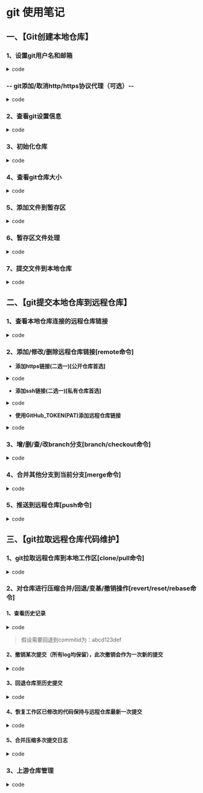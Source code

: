 # git 使用笔记

## 一、【Git创建本地仓库】

### 1、设置git用户名和邮箱
<details>
<summary>code</summary>

- 假设github的用户名：`zhangsan`，邮箱：`123456@163.com`

`git config --global user.name 'zhangsan'`  

`git config --global user.email '123456@163.com'`  

| 参数           | 说明               |
| :------------: | :----------------: |
| --global       | 全局设置(默认关联所有未指定的项目),信息存储在`~/.gitconfig`文件 |
| --local/(null) | 当前设置(只针对当前仓库有效)    |
</details>

### -- git添加/取消http/https协议代理（可选）--
<details>
<summary>code</summary>

*(1)设置加速代理为`https://ghproxy.com`*  
`git config --local url."https://ghproxy.com/https://github.com/".insteadOf https://github.com/`

*(2)设置`HTTP/HTTPS 协议`代理*  
 `git config --local http.proxy http://127.0.0.1:port`

*(3)设置`SOCKS5 协议`代理*  
`git config --local http.proxy socks5://127.0.0.1:port`

*(4)git 取消代理设置*  
`git config --local --unset http.proxy`
</details>

### 2、查看git设置信息
<details>
<summary>code</summary>

`git config --list`
</details>

### 3、初始化仓库
<details>
<summary>code</summary>

`git init`

- 当前目录下出现隐藏文件夹`.git`;设置信息存储在`.git/config`文件
</details>

### 4、查看git仓库大小
<details>
<summary>code</summary>

`git count-objects -vH`
</details>

### 5、添加文件到暂存区
<details>
<summary>code</summary>

- 添加单个文件(file.txt)  
`git add file.txt`

- 添加所有文件  
`git add .`
</details>

### 6、暂存区文件处理
<details>
<summary>code</summary>

#### 1、查看暂存区文件  
`git status -s`

- M README # 右边的 M 表示该文件被修改了但是还没放入暂存区  
MM Rakefile # 左边的 M 表示该文件被修改了并放入了暂存区；右边的 M 表示该文件被修改了但是还没放入暂存区  
A lib/git.rb # A表示新添加到暂存区中的文件  
?? LICENSE.txt # ??表示新添加的未跟踪文件

#### 2、删除暂存区指定文件(file.txt)  
`git rm file.txt`

#### 3、删除暂存区指定文件夹(file)  
`git rm -r file`

#### 4、删除暂存区所有文件  
`git rm -rf --cached .`
</details>

### 7、提交文件到本地仓库
<details>
<summary>code</summary>

`git commit -m "提交描述"`

| 参数  | 说明  |
| :---: | :---: |
| -m      | 添加提交描述 |
| -a      | 对已经track的文件的改动越过暂存区，直接提交  |
| --amend | 修改替换最近一次提交记录 |
</details>

## 二、【git提交本地仓库到远程仓库】

### 1、查看本地仓库连接的远程仓库链接
<details>
<summary>code</summary>

`git remote -v`
</details>

### 2、添加/修改/删除远程仓库链接[remote命令]
- **添加https链接(二选一)[公开仓库首选]**
<details>
<summary>code</summary>

*(1)添加别名为origin 的github仓库https链接*  
`git remote add origin https://github.com/zhangsan/xxx.git`

*(2)添加别名为zhangsan 的github仓库https链接*  
`git remote add zhangsan https://github.com/zhangsan/xxx.git`

*(3)修改别名为zhangsan 的github仓库https链接*  
`git remote set-url zhangsan https://github.com/zhangsan/yyy.git`

*(4)删除本地仓库的远程仓库别名origin*  
`git remote remove origin`

*(5)删除本地仓库的远程仓库别名zhangsan*  
`git remote remove zhangsan`
</details>

- **添加ssh链接(二选一)[私有仓库首选]** <a id="_link_ssh"></a>
<details>
<summary>code</summary>

> 查看是否已生成过ssh密钥文件(存在 id_rsa.pub 或 id_dsa.pub 文件，请跳过创建密钥)  
>  `cd ~/.ssh && ls -a`

*(1)创建ssh密钥*  
`ssh-keygen -t rsa -C "123456@163.com"`

| 参数  | 说明  |
| :---: | :---: |
| -t    | 指定密钥类型，默认是 rsa  |
| -C    | 设置注释文字 |

*(2)把ssh key添加到github*
> 复制文件`~/.ssh/id_rsa.pub`的内容，把key添加到：github > settings > SSH and GPG keys > New SSH key > 粘贴保存

*(3)测试ssh连接*  
`ssh -T git@github.com`

> 如下面表示已经连接成功：
You've successfully authenticated, but GitHub does not provide shell access.

*(4)添加远程仓库的ssh链接, 别名为origin* 【zhangsan：GitHub用户名, xxx：仓库名】  
`git remote add origin git@github.com:zhangsan/xxx.git`

*(5)修改别名为zhangsan 的github仓库ssh链接*  
`git remote set-url zhangsan git@github.com:zhangsan/yyy.git`

> 后面的操作与添加https链接的类似，不再赘述！！
</details>

- **使用GitHub_TOKEN(PAT)添加远程仓库链接** <a id="_link_PAT"></a>
<details>
<summary>code</summary>

*(1)设置一个GitHub的GITHUB_TOKEN(PAT)密钥*
- 点击右侧图标[![PAT](https://github.githubassets.com/favicons/favicon.png)](https://github.com/settings/tokens/new) ，设置token密钥
- 在`Note`处填入一个名称 -> 在`Expiration`处选择一个有效期 -> 在`Select scopes`处依次勾选`repo`、`workflow`、`write:packages`和`delete:packages` -> 点击最下方`Generate token`
![PAT](./img/PAT.png)
- 只能显示一次，请复制保存好刚刚生成的GITHUB_TOKEN(PAT)密钥。

*(2)添加别名为origin 的github仓库链接*  
`git remote add origin https://GITHUB_TOKEN@github.com/zhangsan/xxx.git`

> 后面的操作与添加https链接的类似，不再赘述！！
</details>

### 3、增/删/查/改branch分支[branch/checkout命令]
<details>
<summary>code</summary>

*(1)查看本地/远程分支*

| **本地分支**  | **远程分支**  | **本地和远程分支** |
| :---: | :---: | :--: |
| `git branch`  | `git branch -r` | `git branch -a` |

*(2)创建/修改/切换/合并/删除分支*  
- 创建分支名为test  
`git branch test`

- 修改分支名为main  
`git branch -m main` or `git branch -M main`

| 参数  | 说明  |
| :---: | :---: |
| -f --force | 强制 |
| -d --delete | 删除  |
| -D | --delete --force的快捷键 |
| -m --move | 移动或重命名 |
| -M | --move --force的快捷键 |

- 以`main`分支为基础创建并切换到`dev`分支  
`git checkout -b dev main`

- 以当前分支为基础创建并切换到`dev`分支  
`git checkout -b dev`

- 切换到main分支  
`git checkout main`
</details>

### 4、合并其他分支到当前分支[merge命令]
<details>
<summary>code</summary>

- 合并`dev`分支到当前分支，自动进行新的提交  
`git merge dev`

- 合并`dev`分支到当前分支中，但不自动进行新的提交  
`git merge --no-commit dev`

- 禁止快进式合并[阻止`dev`分支的历史记录合并到当前分支，方便后期让当前分支回滚]  
`git merge --no-ff dev`
</details>

### 5、推送到远程仓库[push命令]
<details>
<summary>code</summary>

 #### 1、本地的`main`分支推送到别名`origin`远程仓库的`main`分支  
`git push -u origin main`

#### 2、本地的`master`分支推送到别名`origin`远程仓库的`main`分支  
`git push origin master:main`

#### 3、本地仓库所有分支推送到远程仓库  
`git push --all origin`

#### 4、强制推送本地仓库到远程仓库  
`git push -u -f origin main`

#### 5、删除远程仓库`main`分支  
`git push origin :main` or `git push origin --delete main`
</details>

## 三、【git拉取远程仓库代码维护】

### 1、git拉取远程仓库到本地工作区[clone/pull命令]  
<details>
<summary>code</summary>

> clone：除了不能拉他人的私库以外，均可使用  
> pull：只有当前用户有权限的仓库并且本地工作区已经`git init`初始化才能使用。

*(1)使用https协议拉取远程仓库*  
- 第三方公开仓库使用clone  
`git clone https://github.com/zhangsan/xxx.git`

- git设置的用户名有权限的远程仓库可用pull命令[必须先`git init`初始化]  
`git pull https://github.com/zhangsan/xxx.git`

*(2)使用GITHUB_TOKEN(PAT)密钥拉取*  
> 创建GITHUB_TOKEN(PAT)密钥请参考[使用GitHub_TOKEN(PAT)添加远程仓库链接](#_link_PAT)

- 不使用代理  
`git clone https://GITHUB_TOKEN@github.com/zhangsan/xxx.git`

- 使用https://ghproxy.com代理  
`git clone https://GITHUB_TOKEN@ghproxy.com/github.com/zhangsan/xxx.git`

*(3)使用ssh协议拉取远程仓库*  
> 创建添加ssh密钥请参考[添加ssh链接(二选一)[私有仓库首选]](#_link_ssh)

`git clone git@github.com:zhangsan/xxx.git`

- #### --- 提醒 ---：
`git clone --depth=1 https://github.com/zhangsan/xxx.git`

> --depth=1:表示只拉取最新一次历史提交记录(减少.git空间)，慎用
- 如果使用了--depth=1参数拉取远程仓库，使用`git push`会出现"shallow update not allowed"报错，请使用如下代码补齐`.git`信息即可
`git fetch --unshallow https://github.com/zhangsan/xxx.git`
 

</details>

### 2、对仓库进行压缩合并/回退/变基/撤销操作[revert/reset/rebase命令]

#### 1、查看历史记录
<details>
<summary>code</summary>

| **日志从新-旧排序 **  | **日志从旧-新排序**  |  **仓库历史版本记录** |
| :---: | :---: | :---: |
| `git log` | `git log --reverse` | `git reflog` |
</details>

> 假设需要回退到commitid为：abcd123def  
#### 2、撤销某次提交（所有log均保留），此次撤销会作为一次新的提交
<details>
<summary>code</summary>

`git revert abc123edf`

- 撤销多次提交(从abc123edf-uvw789xyz)  
`git revert -n abc123edf..uvw789xyz`
</details>

#### 3、回退仓库至历史提交
<details>
<summary>code</summary>

*(1)提交之后的修改不做保留，git status干净的工作区，即工作区所有文件被回退*  
`git reset --hard abc123def`

*(2)提交之后的修改会退回到暂缓区, 工作区所有文件不会发生变化*  
`git reset --soft commitid`

- 此时如果直接执行`git push -f`可以在不影响工作区下让远程仓库回退代码到`abc123def`位置，此时该位置会成为远程仓库最新一次提交  
</details>

#### 4、恢复工作区已修改的代码保持与远程仓库最新一次提交
<details>
<summary>code</summary>

*(1)未添加到暂存区*
| **丢弃某个修改的文件(a.txt)** | **撤销某个修改的文件(a.txt)** | **撤销指定文件`a.txt`到`abc123def`版本** | **丢弃全部修改的文件(回到暂存区之前的样子,放弃所有修改)** |
|:---: | :---: | :---: | :---: |
| `git checkout -- a.txt` | `git checkout a.txt` | `git checkout abc123def a.txt` | `git checkout -- .` |

*(2)代码`git add`到缓存区，但未commit提交*  
| **丢弃暂存区某个文件(a.txt)** | **丢弃全部暂存区的文件** |
| :---: | :---: |
| `git reset HEAD a.txt` | `git reset HEAD .` |

*(3)`git commit`到本地分支、但没有`git push`到远程*  
| **回到`abc123def`版本** | **回到最新的一次提交** | **代码保留，回到 git add 之前** |
| :---: | :---: | :---: |
| `git reset --hard abc123def` | `git reset --hard HEAD^` | `git reset HEAD^` |
</details>

#### 5、合并压缩多次提交日志
<details>
<summary>code</summary>

*(1)合并`abc123def`版本以后的所有提交日志*(确保暂存区无未提交文件)  
`git rebase -i abc123def^`

- 弹出修改窗口 -> 按字母`i`键进入编辑模式 -> 将pick修改为s或f，然后按`esc`键输入`:wq`保存 -> 如有冲突请解决冲突后再执行`git rebase --continue`  

> squash  表示将该commit注释合并到上一个注释(旧)或者自定义一个新的注释(在新的窗口中修改)  
fixup  表示放弃当前commit注释(删除该commit注释)，保留上一个pick commit注释  

| **继续执行** | **取消合并** | **撤销当前多次合并提交** |
| :---: | :---: | :---: |
| `git rebase --continue` | `git rebase --abort` | `git rebase --skip` |
</details>

### 3、上游仓库管理
<details>
<summary>code</summary>

*(1)添加远程上游仓库*  
`git remote add upstream https://github.com/xxx/xxx.git`

*(2)暂存已修改代码*  
`git stash save`

*(3)同步更新上游仓库*  
`git pull upstream master`

*(4)恢复暂存已修改的代码*  
`git stash pop`

*(5)恢复与上游仓库`master`分支代码一致*  
`git reset --hard upstream/master`
</details>